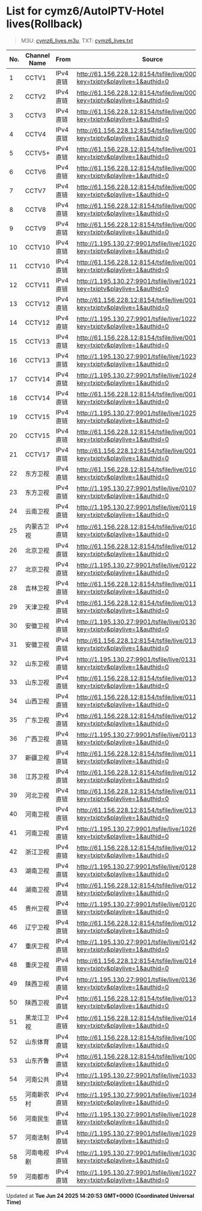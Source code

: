 # List for **cymz6/AutoIPTV-Hotel lives**(Rollback)

> M3U: [cymz6_lives.m3u](/cymz6_lives.m3u), TXT: [cymz6_lives.txt](/txt/cymz6_lives.txt)

| No. | Channel Name | From | Source |
| --- | ------------ | ---- | ------ |
| 1 | CCTV1 | IPv4 直链 | <http://61.156.228.12:8154/tsfile/live/0001_1.m3u8?key=txiptv&playlive=1&authid=0> |
| 2 | CCTV2 | IPv4 直链 | <http://61.156.228.12:8154/tsfile/live/0002_1.m3u8?key=txiptv&playlive=1&authid=0> |
| 3 | CCTV3 | IPv4 直链 | <http://61.156.228.12:8154/tsfile/live/0003_1.m3u8?key=txiptv&playlive=1&authid=0> |
| 4 | CCTV4 | IPv4 直链 | <http://61.156.228.12:8154/tsfile/live/0004_1.m3u8?key=txiptv&playlive=1&authid=0> |
| 5 | CCTV5+ | IPv4 直链 | <http://61.156.228.12:8154/tsfile/live/0016_1.m3u8?key=txiptv&playlive=1&authid=0> |
| 6 | CCTV6 | IPv4 直链 | <http://61.156.228.12:8154/tsfile/live/0006_1.m3u8?key=txiptv&playlive=1&authid=0> |
| 7 | CCTV7 | IPv4 直链 | <http://61.156.228.12:8154/tsfile/live/0007_1.m3u8?key=txiptv&playlive=1&authid=0> |
| 8 | CCTV8 | IPv4 直链 | <http://61.156.228.12:8154/tsfile/live/0008_1.m3u8?key=txiptv&playlive=1&authid=0> |
| 9 | CCTV9 | IPv4 直链 | <http://61.156.228.12:8154/tsfile/live/0009_1.m3u8?key=txiptv&playlive=1&authid=0> |
| 10 | CCTV10 | IPv4 直链 | <http://1.195.130.27:9901/tsfile/live/1020_1.m3u8?key=txiptv&playlive=1&authid=0> |
| 11 | CCTV10 | IPv4 直链 | <http://61.156.228.12:8154/tsfile/live/0010_1.m3u8?key=txiptv&playlive=1&authid=0> |
| 12 | CCTV11 | IPv4 直链 | <http://1.195.130.27:9901/tsfile/live/1021_1.m3u8?key=txiptv&playlive=1&authid=0> |
| 13 | CCTV12 | IPv4 直链 | <http://61.156.228.12:8154/tsfile/live/0012_1.m3u8?key=txiptv&playlive=1&authid=0> |
| 14 | CCTV12 | IPv4 直链 | <http://1.195.130.27:9901/tsfile/live/1022_1.m3u8?key=txiptv&playlive=1&authid=0> |
| 15 | CCTV13 | IPv4 直链 | <http://61.156.228.12:8154/tsfile/live/0013_1.m3u8?key=txiptv&playlive=1&authid=0> |
| 16 | CCTV13 | IPv4 直链 | <http://1.195.130.27:9901/tsfile/live/1023_1.m3u8?key=txiptv&playlive=1&authid=0> |
| 17 | CCTV14 | IPv4 直链 | <http://1.195.130.27:9901/tsfile/live/1024_1.m3u8?key=txiptv&playlive=1&authid=0> |
| 18 | CCTV14 | IPv4 直链 | <http://61.156.228.12:8154/tsfile/live/0014_1.m3u8?key=txiptv&playlive=1&authid=0> |
| 19 | CCTV15 | IPv4 直链 | <http://1.195.130.27:9901/tsfile/live/1025_1.m3u8?key=txiptv&playlive=1&authid=0> |
| 20 | CCTV15 | IPv4 直链 | <http://61.156.228.12:8154/tsfile/live/0015_1.m3u8?key=txiptv&playlive=1&authid=0> |
| 21 | CCTV17 | IPv4 直链 | <http://61.156.228.12:8154/tsfile/live/0019_1.m3u8?key=txiptv&playlive=1&authid=0> |
| 22 | 东方卫视 | IPv4 直链 | <http://61.156.228.12:8154/tsfile/live/0107_1.m3u8?key=txiptv&playlive=1&authid=0> |
| 23 | 东方卫视 | IPv4 直链 | <http://1.195.130.27:9901/tsfile/live/0107_1.m3u8?key=txiptv&playlive=1&authid=0> |
| 24 | 云南卫视 | IPv4 直链 | <http://1.195.130.27:9901/tsfile/live/0119_1.m3u8?key=txiptv&playlive=1&authid=0> |
| 25 | 内蒙古卫视 | IPv4 直链 | <http://61.156.228.12:8154/tsfile/live/0109_1.m3u8?key=txiptv&playlive=1&authid=0> |
| 26 | 北京卫视 | IPv4 直链 | <http://61.156.228.12:8154/tsfile/live/0122_1.m3u8?key=txiptv&playlive=1&authid=0> |
| 27 | 北京卫视 | IPv4 直链 | <http://1.195.130.27:9901/tsfile/live/0122_1.m3u8?key=txiptv&playlive=1&authid=0> |
| 28 | 吉林卫视 | IPv4 直链 | <http://61.156.228.12:8154/tsfile/live/0116_1.m3u8?key=txiptv&playlive=1&authid=0> |
| 29 | 天津卫视 | IPv4 直链 | <http://61.156.228.12:8154/tsfile/live/0135_1.m3u8?key=txiptv&playlive=1&authid=0> |
| 30 | 安徽卫视 | IPv4 直链 | <http://1.195.130.27:9901/tsfile/live/0130_1.m3u8?key=txiptv&playlive=1&authid=0> |
| 31 | 安徽卫视 | IPv4 直链 | <http://61.156.228.12:8154/tsfile/live/0130_1.m3u8?key=txiptv&playlive=1&authid=0> |
| 32 | 山东卫视 | IPv4 直链 | <http://1.195.130.27:9901/tsfile/live/0131_1.m3u8?key=txiptv&playlive=1&authid=0> |
| 33 | 山东卫视 | IPv4 直链 | <http://61.156.228.12:8154/tsfile/live/0131_1.m3u8?key=txiptv&playlive=1&authid=0> |
| 34 | 山西卫视 | IPv4 直链 | <http://61.156.228.12:8154/tsfile/live/0118_1.m3u8?key=txiptv&playlive=1&authid=0> |
| 35 | 广东卫视 | IPv4 直链 | <http://61.156.228.12:8154/tsfile/live/0125_1.m3u8?key=txiptv&playlive=1&authid=0> |
| 36 | 广西卫视 | IPv4 直链 | <http://1.195.130.27:9901/tsfile/live/0113_1.m3u8?key=txiptv&playlive=1&authid=0> |
| 37 | 新疆卫视 | IPv4 直链 | <http://61.156.228.12:8154/tsfile/live/0110_1.m3u8?key=txiptv&playlive=1&authid=0> |
| 38 | 江苏卫视 | IPv4 直链 | <http://61.156.228.12:8154/tsfile/live/0127_1.m3u8?key=txiptv&playlive=1&authid=0> |
| 39 | 河北卫视 | IPv4 直链 | <http://61.156.228.12:8154/tsfile/live/0117_1.m3u8?key=txiptv&playlive=1&authid=0> |
| 40 | 河南卫视 | IPv4 直链 | <http://61.156.228.12:8154/tsfile/live/0139_1.m3u8?key=txiptv&playlive=1&authid=0> |
| 41 | 河南卫视 | IPv4 直链 | <http://1.195.130.27:9901/tsfile/live/1026_1.m3u8?key=txiptv&playlive=1&authid=0> |
| 42 | 浙江卫视 | IPv4 直链 | <http://61.156.228.12:8154/tsfile/live/0124_1.m3u8?key=txiptv&playlive=1&authid=0> |
| 43 | 湖南卫视 | IPv4 直链 | <http://1.195.130.27:9901/tsfile/live/0128_1.m3u8?key=txiptv&playlive=1&authid=0> |
| 44 | 湖南卫视 | IPv4 直链 | <http://61.156.228.12:8154/tsfile/live/0128_1.m3u8?key=txiptv&playlive=1&authid=0> |
| 45 | 贵州卫视 | IPv4 直链 | <http://1.195.130.27:9901/tsfile/live/0120_1.m3u8?key=txiptv&playlive=1&authid=0> |
| 46 | 辽宁卫视 | IPv4 直链 | <http://61.156.228.12:8154/tsfile/live/0121_1.m3u8?key=txiptv&playlive=1&authid=0> |
| 47 | 重庆卫视 | IPv4 直链 | <http://1.195.130.27:9901/tsfile/live/0142_1.m3u8?key=txiptv&playlive=1&authid=0> |
| 48 | 重庆卫视 | IPv4 直链 | <http://61.156.228.12:8154/tsfile/live/0142_1.m3u8?key=txiptv&playlive=1&authid=0> |
| 49 | 陕西卫视 | IPv4 直链 | <http://1.195.130.27:9901/tsfile/live/0136_1.m3u8?key=txiptv&playlive=1&authid=0> |
| 50 | 陕西卫视 | IPv4 直链 | <http://61.156.228.12:8154/tsfile/live/0136_1.m3u8?key=txiptv&playlive=1&authid=0> |
| 51 | 黑龙江卫视 | IPv4 直链 | <http://61.156.228.12:8154/tsfile/live/0143_1.m3u8?key=txiptv&playlive=1&authid=0> |
| 52 | 山东体育 | IPv4 直链 | <http://61.156.228.12:8154/tsfile/live/1006_1.m3u8?key=txiptv&playlive=1&authid=0> |
| 53 | 山东齐鲁 | IPv4 直链 | <http://61.156.228.12:8154/tsfile/live/1001_1.m3u8?key=txiptv&playlive=1&authid=0> |
| 54 | 河南公共 | IPv4 直链 | <http://1.195.130.27:9901/tsfile/live/1033_1.m3u8?key=txiptv&playlive=1&authid=0> |
| 55 | 河南新农村 | IPv4 直链 | <http://1.195.130.27:9901/tsfile/live/1034_1.m3u8?key=txiptv&playlive=1&authid=0> |
| 56 | 河南民生 | IPv4 直链 | <http://1.195.130.27:9901/tsfile/live/1028_1.m3u8?key=txiptv&playlive=1&authid=0> |
| 57 | 河南法制 | IPv4 直链 | <http://1.195.130.27:9901/tsfile/live/1029_1.m3u8?key=txiptv&playlive=1&authid=0> |
| 58 | 河南电视剧 | IPv4 直链 | <http://1.195.130.27:9901/tsfile/live/1030_1.m3u8?key=txiptv&playlive=1&authid=0> |
| 59 | 河南都市 | IPv4 直链 | <http://1.195.130.27:9901/tsfile/live/1027_1.m3u8?key=txiptv&playlive=1&authid=0> |

Updated at **Tue Jun 24 2025 14:20:53 GMT+0000 (Coordinated Universal Time)**
